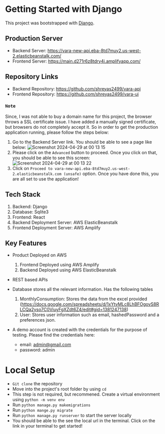 # Getting Started with Django

This project was bootstrapped with [Django](https://www.djangoproject.com/).

## Production Server
- Backend Server: https://vara-new-api.eba-8td7muy2.us-west-2.elasticbeanstalk.com/
- Frontend Server: https://main.d271r6z8tdry4i.amplifyapp.com/

## Repository Links
- Backend Repository: https://github.com/shreyas2499/vara-api
- Frontend Repository: https://github.com/shreyas2499/vara-ui

### `Note` 
  Since, I was not able to buy a domain name for this project, the browser throws a SSL certificate issue. I have added a manually signed certificate, but browsers do not completely accept it. So in order to get the production application running, please follow the steps below:
  1) Go to the Backend Server link. You should be able to see a page like below: ![Screenshot 2024-04-29 at 00 13 15](https://github.com/shreyas2499/vara-ui/assets/59840906/8f678190-91e5-4ce4-89b2-2accd2340770)
  2) Please click on the `Advanced` button to proceed. Once you click on that, you should be able to see this screen: ![Screenshot 2024-04-29 at 00 13 22](https://github.com/shreyas2499/vara-ui/assets/59840906/6e97700a-2e61-485c-a12b-b0f7ef49fc95)
  3) Click on `Proceed to vara-new-api.eba-8td7muy2.us-west-2.elasticbeanstalk.com (unsafe)` option. Once you have done this, you are all set to use the application!

## Tech Stack
1) Backend: Django
2) Database: Sqlite3
3) Frontend: React
4) Backend Deployment Server: AWS ElasticBeanstalk
5) Frontend Deployment Server: AWS Amplify

## Key Features
- Product Deployed on AWS
  1) Frontend Deployed using AWS Amplify
  2) Backend Deployed using AWS ElasticBeanstalk
     
- REST based APIs

- Database stores all the relevant information. Has the following tables
  1) MonthlyConsumption: Stores the data from the excel provided (https://docs.google.com/spreadsheets/d/1xYtvMLc8LhBFOgovS8RLCQa2yso7C0ViuyFgXZdt6Z4/edit#gid=1381247138)
  2) User: Stores user information such as email, hashedPassword and a preferences json.

- A demo account is created with the credentials for the purpose of testing. Please find the credentials here:
  - email: admin@gmail.com
  - password: admin

# Local Setup
- `Git clone` the repository
- Move into the project's root folder by using `cd`
- This step is not required, but recommened. Create a virtual environment using `python -m venv env`
- Run `python manage.py makemigrations`
- Run `python mange.py migrate`
- Run `python manage.py runserver` to start the server locally
- You should be able to the see the local url in the terminal. Click on the link in your terminal to get started!
